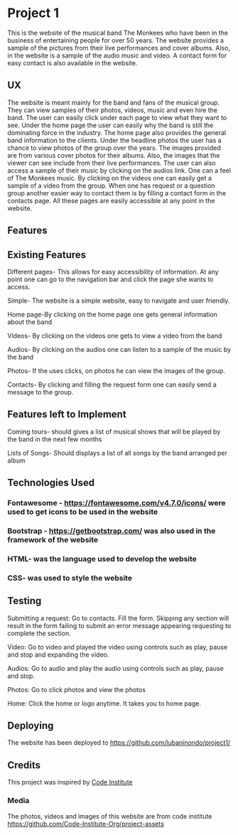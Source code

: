 # Project 1

This is the website of the musical band The Monkees who have been in the business of entertaining people for over 50 years.  The website provides a sample of the pictures from their live performances and cover albums. Also, in the website is a sample of the audio music and video. A contact form for easy contact is also available in the website.

## UX

The website is meant mainly for the band and fans of the musical group. They can view samples of their photos, videos, music and even hire the band. The user can easily click under each page to view what they want to see. Under the home page the user can easily why the band is still the dominating force in the industry. The home page also provides the general band information to the clients.
Under the headline photos the user has a chance to view photos of the group over the years. The images provided are from various cover photos for their albums. Also, the images that the viewer can see include from their live performances.
The user can also access a sample of their music by clicking on the audios link. One can a feel of The Monkees music. By clicking on the videos one can easily get a sample of a video from the group. When one has request or a question group another easier way to contact them is by filling a contact form in the contacts page. All these pages are easily accessible at any point in the website.

## Features

## Existing Features

Different pages- This allows for easy accessibility of information. At any point one can go to the navigation bar and click the page she wants to access.

Simple- The website is a simple website, easy to navigate and user friendly.

Home page-By clicking on the home page one gets general information about the band

Videos- By clicking on the videos one gets to view a video from the band

Audios- By clicking on the audios one can listen to a sample of the music by the band

Photos- If the uses clicks, on photos he can view the images of the group.

Contacts- By clicking and filling the request form one can easily send a message to the group.

## Features left to Implement

Coming tours- should gives a list of musical shows that will be played by the band in the next few months

Lists of Songs- Should displays a list of all songs by the band arranged per album

## Technologies Used

### Fontawesome  - https://fontawesome.com/v4.7.0/icons/ were used to get icons to be used in the website

### Bootstrap  - https://getbootstrap.com/  was also used in the framework of the website

### HTML- was the language used to develop the website

### CSS- was used to style the website

## Testing

Submitting a request: Go to contacts. Fill the form. Skipping any section will result in the form failing to submit an error message appearing requesting to complete the section.

Video: Go to video and played the video using controls such as play, pause and stop and expanding the video.

Audios: Go to audio and play the audio using controls such as play, pause and stop.

Photos: Go to click photos and view the photos

Home: Click the home or logo anytime. It takes you to home page.

## Deploying

The website has been deployed to https://github.com/lubaninondo/project1/

## Credits

This project was inspired by [Code Institute](https://github.com/Code-Institute-Solutions/resume-miniproject-bootstrap4/tree/master/18-resume-for-download)


### Media
The photos, videos and images of this website are from code institute https://github.com/Code-Institute-Org/project-assets


